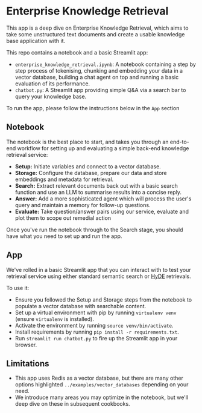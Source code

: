 # Enterprise Knowledge Retrieval

This app is a deep dive on Enterprise Knowledge Retrieval, which aims to take some unstructured text documents and create a usable knowledge base application with it.

This repo contains a notebook and a basic Streamlit app:
- `enterprise_knowledge_retrieval.ipynb`: A notebook containing a step by step process of tokenising, chunking and embedding your data in a vector database, building a chat agent on top and running a basic evaluation of its performance.
- `chatbot.py`: A Streamlit app providing simple Q&A via a search bar to query your knowledge base.

To run the app, please follow the instructions below in the ```App``` section

## Notebook

The notebook is the best place to start, and takes you through an end-to-end workflow for setting up and evaluating a simple back-end knowledge retrieval service:
- **Setup:** Initiate variables and connect to a vector database.
- **Storage:** Configure the database, prepare our data and store embeddings and metadata for retrieval.
- **Search:** Extract relevant documents back out with a basic search function and use an LLM to summarise results into a concise reply.
- **Answer:** Add a more sophisticated agent which will process the user's query and maintain a memory for follow-up questions.
- **Evaluate:** Take question/answer pairs using our service, evaluate and plot them to scope out remedial action

Once you've run the notebook through to the Search stage, you should have what you need to set up and run the app.

## App

We've rolled in a basic Streamlit app that you can interact with to test your retrieval service using either standard semantic search or [HyDE](https://arxiv.org/abs/2212.10496) retrievals.

To use it:
- Ensure you followed the Setup and Storage steps from the notebook to populate a vector database with searchable content.
- Set up a virtual environment with pip by running ```virtualenv venv``` (ensure ```virtualenv``` is installed).
- Activate the environment by running ```source venv/bin/activate```.
- Install requirements by running ```pip install -r requirements.txt```.
- Run ```streamlit run chatbot.py``` to fire up the Streamlit app in your browser.

## Limitations

- This app uses Redis as a vector database, but there are many other options highlighted `../examples/vector_databases` depending on your need.
- We introduce many areas you may optimize in the notebook, but we'll deep dive on these in subsequent cookbooks.